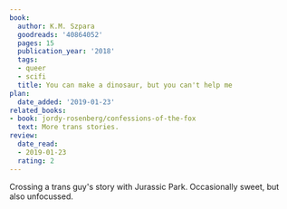 ```yaml
---
book:
  author: K.M. Szpara
  goodreads: '40864052'
  pages: 15
  publication_year: '2018'
  tags:
  - queer
  - scifi
  title: You can make a dinosaur, but you can't help me
plan:
  date_added: '2019-01-23'
related_books:
- book: jordy-rosenberg/confessions-of-the-fox
  text: More trans stories.
review:
  date_read:
  - 2019-01-23
  rating: 2
---
```


Crossing a trans guy's story with Jurassic Park. Occasionally sweet, but also unfocussed.
